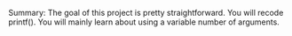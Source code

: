 Summary: The goal of this project is pretty straightforward. You will recode printf().
You will mainly learn about using a variable number of arguments.
